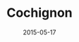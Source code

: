 ---
layout: post
title: "Cochignon"
date: 2015-05-17
categories: [Safari des Amis]
image: http://www.pokepedia.fr/images/c/cb/Cochignon-HGSS.png
caught: Cochignon
location: Safari des Amis
level: 30
version: X
---